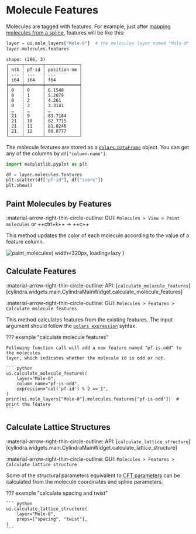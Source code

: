 # Molecule Features

Molecules are tagged with features. For example, just after [mapping molecules from a spline](spline_to_molecules.md), features will be like this:

```python
layer = ui.mole_layers["Mole-0"]  # the molecules layer named "Mole-0"
layer.molecules.features
```

``` title="Output:"
shape: (286, 3)
┌─────┬───────┬─────────────┐
│ nth ┆ pf-id ┆ position-nm │
│ --- ┆ ---   ┆ ---         │
│ i64 ┆ i64   ┆ f64         │
╞═════╪═══════╪═════════════╡
│ 0   ┆ 0     ┆ 6.1548      │
│ 0   ┆ 1     ┆ 5.2079      │
│ 0   ┆ 2     ┆ 4.261       │
│ 0   ┆ 3     ┆ 3.3141      │
│ …   ┆ …     ┆ …           │
│ 21  ┆ 9     ┆ 83.7184     │
│ 21  ┆ 10    ┆ 82.7715     │
│ 21  ┆ 11    ┆ 81.8246     │
│ 21  ┆ 12    ┆ 80.8777     │
└─────┴───────┴─────────────┘
```

The molecule features are stored as a [`polars.DataFrame`](https://docs.pola.rs) object.
You can get any of the columns by `df["column-name"]`.

``` python
import matplotlib.pyplot as plt

df = layer.molecules.features
plt.scatter(df["pf-id"], df["score"])
plt.show()
```

## Paint Molecules by Features

:material-arrow-right-thin-circle-outline: GUI: `Molecules > View > Paint molecules` or ++ctrl+k++ &rarr; ++c++

This method updates the color of each molecule according to the value of a feature
column.

![paint_molecules](../images/paint_molecules.png){ width=320px, loading=lazy }

## Calculate Features

:material-arrow-right-thin-circle-outline: API: [`calculate_molecule_features`][cylindra.widgets.main.CylindraMainWidget.calculate_molecule_features]

:material-arrow-right-thin-circle-outline: GUI: `Molecules > Features > Calculate molecule features`

This method calculates features from the existing features. The input argument should
follow the [`polars expression`](expressions.md) syntax.

??? example "calculate molecule features"

    Following function call will add a new feature named "pf-is-odd" to the molecules
    layer, which indicates whether the molecule id is odd or not.

    ``` python
    ui.calculate_molecule_features(
        layer="Mole-0",
        column_name="pf-is-odd",
        expression="col('pf-id') % 2 == 1",
    )
    print(ui.mole_layers["Mole-0"].molecules.features["pf-is-odd"])  # print the feature
    ```

## Calculate Lattice Structures

:material-arrow-right-thin-circle-outline: API: [`calculate_lattice_structure`][cylindra.widgets.main.CylindraMainWidget.calculate_lattice_structure]

:material-arrow-right-thin-circle-outline: GUI: `Molecules > Features > Calculate lattice structure`

Some of the structural parameters equivalent to [CFT parameters](../lattice_params.md)
can be calculated from the molecule coordinates and spline parameters.

??? example "calculate spacing and twist"

    ``` python
    ui.calculate_lattice_structure(
        layer="Mole-0",
        props=["spacing", "twist"],
    )
    ```
